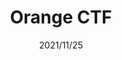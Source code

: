 ---
layout: ../../layouts/ProjectLayout.astro
title: Orange CTF
date: 2021/11/25
sumary: ~
tags: ~
value: ~
thumbnails: ~
---